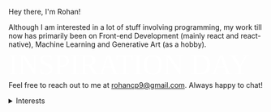 Hey there, I'm Rohan!

Although I am interested in a lot of stuff involving programming, my work till now has primarily been on Front-end Development (mainly react and react-native), Machine Learning and Generative Art (as a hobby).
<span style="color:#fff; font-family: 'Brush Script MT'; font-size: 4em;">INSPIRATION DAY</span>
Feel free to reach out to me at rohancp9@gmail.com. Always happy to chat!

<details>
<summary>Interests</summary>
<ul>
<li> art </li>
<li> manga </li>
<li> lofi music </li>
<li> all things dark mode </li>
</ul>
</details>
